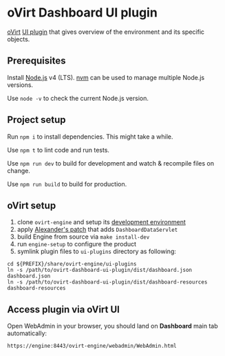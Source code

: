 # oVirt Dashboard UI plugin

[oVirt](http://www.ovirt.org/) [UI plugin](http://www.ovirt.org/develop/release-management/features/ux/uiplugins/) that gives overview of the environment and its specific objects.

## Prerequisites

Install [Node.js](https://nodejs.org/) v4 (LTS). [nvm](https://github.com/creationix/nvm) can be used to manage multiple Node.js versions.

Use `node -v` to check the current Node.js version.

## Project setup

Run `npm i` to install dependencies. This might take a while.

Use `npm t` to lint code and run tests.

Use `npm run dev` to build for development and watch & recompile files on change.

Use `npm run build` to build for production.

## oVirt setup

1. clone `ovirt-engine` and setup its [development environment](https://gerrit.ovirt.org/gitweb?p=ovirt-engine.git;a=blob_plain;f=README.adoc;hb=master)
2. apply [Alexander's patch](https://gerrit.ovirt.org/#/c/54058/) that adds `DashboardDataServlet`
3. build Engine from source via `make install-dev`
4. run `engine-setup` to configure the product
5. symlink plugin files to `ui-plugins` directory as following:

```
cd ${PREFIX}/share/ovirt-engine/ui-plugins
ln -s /path/to/ovirt-dashboard-ui-plugin/dist/dashboard.json dashboard.json
ln -s /path/to/ovirt-dashboard-ui-plugin/dist/dashboard-resources dashboard-resources
```

## Access plugin via oVirt UI

Open WebAdmin in your browser, you should land on **Dashboard** main tab automatically:

```
https://engine:8443/ovirt-engine/webadmin/WebAdmin.html
```
